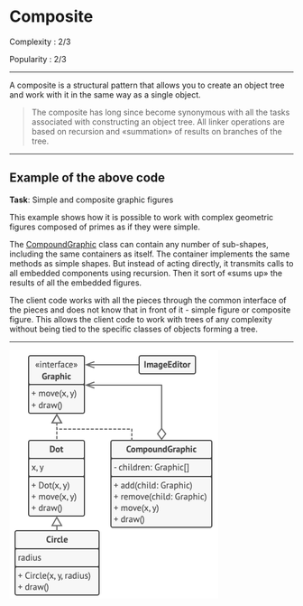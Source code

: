 # Composite 

Complexity : 2/3

Popularity : 2/3
***
A composite is a structural pattern that allows you to create an object tree and work with it in the same way as a single object.

> The composite has long since become synonymous with all the tasks associated with constructing an object tree. All linker operations are based on recursion and «summation» of results on branches of the tree.
***
## Example of the above code
**Task**: Simple and composite graphic figures

This example shows how it is possible to work with complex geometric figures composed of primes as if they were simple.

The [CompoundGraphic](https://github.com/kogutenko-alex/patterns/blob/master/src/structurePatterns/compositePattern/shapes/CompoundShape.java) class can contain any number of sub-shapes, including the same containers as itself. The container implements the same methods as simple shapes. But instead of acting directly, it transmits calls to all embedded components using recursion. Then it sort of «sums up» the results of all the embedded figures.

The client code works with all the pieces through the common interface of the pieces and does not know that in front of it - simple figure or composite figure. This allows the client code to work with trees of any complexity without being tied to the specific classes of objects forming a tree.
***
![diagram of our example](https://github.com/kogutenko-alex/patterns/blob/master/img/composite.png)
